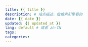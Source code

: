 ```yaml
---
title: {{ title }}
description: # 站点描述，给搜索引擎看的
date: {{ date }}
updated: {{ updated_at }}
lang: default # 或者 zh-CN
tags:
categories:
---
```

